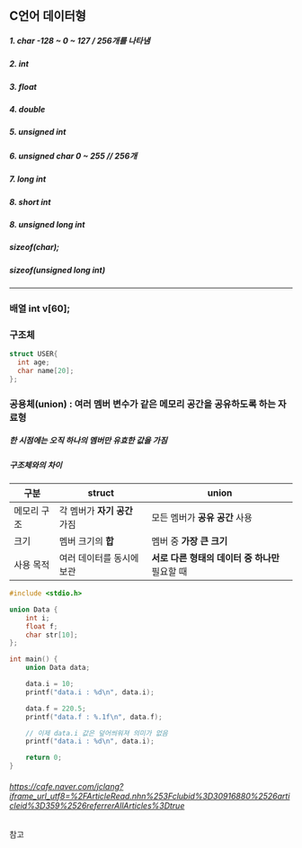 ## C언어 데이터형
##### 1. char -128 ~ 0 ~ 127 / 256개를 나타냄
##### 2. int
##### 3. float
##### 4. double
##### 5. unsigned int
##### 6. unsigned char 0 ~ 255 // 256개
##### 7. long int
##### 8. short int
##### 8. unsigned long int
##### sizeof(char);
##### sizeof(unsigned long int)
__________________________________________
### 배열 int v[60];
### 구조체 
```c
struct USER{
  int age;
  char name[20];
};
```
### 공용체(union) : 여러 멤버 변수가 같은 메모리 공간을 공유하도록 하는 자료형
##### 한 시점에는 오직 하나의 멤버만 유효한 값을 가짐
##### 구조체와의 차이
| 구분     | struct             | union                         |
| ------ | ------------------ | ----------------------------- |
| 메모리 구조 | 각 멤버가 **자기 공간** 가짐 | 모든 멤버가 **공유 공간** 사용           |
| 크기     | 멤버 크기의 **합**       | 멤버 중 **가장 큰 크기**              |
| 사용 목적  | 여러 데이터를 동시에 보관     | **서로 다른 형태의 데이터 중 하나만** 필요할 때 |
```c
#include <stdio.h>

union Data {
    int i;
    float f;
    char str[10];
};

int main() {
    union Data data;

    data.i = 10;
    printf("data.i : %d\n", data.i);

    data.f = 220.5;
    printf("data.f : %.1f\n", data.f);

    // 이제 data.i 값은 덮어씌워져 의미가 없음
    printf("data.i : %d\n", data.i);

    return 0;
}
```
###### https://cafe.naver.com/jclang?iframe_url_utf8=%2FArticleRead.nhn%253Fclubid%3D30916880%2526articleid%3D359%2526referrerAllArticles%3Dtrue
참고

